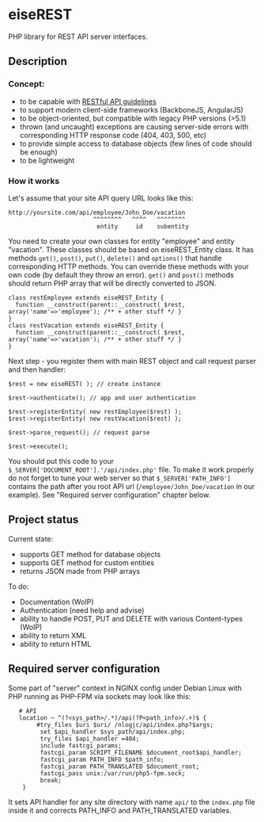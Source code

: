 # eiseREST

PHP library for REST API server interfaces.

## Description

### Concept:
- to be capable with [RESTful API guidelines](https://restfulapi.net)
- to support modern client-side frameworks (BackboneJS, AngularJS)
- to be object-oriented, but compatible with legacy PHP versions (>5.1)
- thrown (and uncaught) exceptions are causing server-side errors with corresponding HTTP response code (404, 403, 500, etc)
- to provide simple access to database objects (few lines of code should be enough)
- to be lightweight

### How it works

Let's assume that your site API query URL looks like this:
```
http://yoursite.com/api/employee/John_Doe/vacation
                        ^^^^^^^^   ^^^^   ^^^^^^^^
                         entity     id    subentity 
```

You need to create your own classes for entity "employee" and entity "vacation". These classes should be based on eiseREST_Entity class. It has methods `get()`, `post()`, `put()`, `delete()` and `options()` that handle corresponding HTTP methods. You can override these methods with your own code (by default they throw an error). `get()` and `post()` methods should return PHP array that will be directly converted to JSON.

```
class restEmployee extends eiseREST_Entity { 
  function __construct(parent::__construct( $rest, array('name'=>'employee'); /** + other stuff */ } 
}
class restVacation extends eiseREST_Entity { 
  function __construct(parent::__construct( $rest, array('name'=>'vacation'); /** + other stuff */ } 
}
```

Next step - you register them with main REST object and call request parser and then handler:
```
$rest = new eiseREST( ); // create instance

$rest->authenticate(); // app and user authentication

$rest->registerEntity( new restEmployee($rest) );
$rest->registerEntity( new restVacation($rest) );

$rest->parse_request(); // request parse

$rest->execute();
```

You should put this code to your `$_SERVER['DOCUMENT_ROOT'].'/api/index.php'` file. To make it work properly do not forget to tune your web server so that `$_SERVER['PATH_INFO']` contains the path after you root API url (`/employee/John_Doe/vacation` in our example). See "Required server configuration" chapter below.

## Project status

Current state:
- supports GET method for database objects
- supports GET method for custom entities
- returns JSON made from PHP arrays

To do:
- Documentation (WoIP)
- Authentication (need help and advise)
- ability to handle POST, PUT and DELETE with various Content-types (WoIP)
- ability to return XML
- ability to return HTML

## Required server configuration

Some part of "server" context in NGINX config under Debian Linux with PHP running as PHP-FPM via sockets may look like this:
```
   # API
   location ~ ^(?<sys_path>/.*)/api(?P<path_info>/.+)$ {
        #try_files $uri $uri/ /nlogjc/api/index.php?$args;
         set $api_handler $sys_path/api/index.php;
         try_files $api_handler =404;
         include fastcgi_params;
         fastcgi_param SCRIPT_FILENAME $document_root$api_handler;
         fastcgi_param PATH_INFO $path_info;
         fastcgi_param PATH_TRANSLATED $document_root;
         fastcgi_pass unix:/var/run/php5-fpm.sock;
         break;
    }
```
It sets API handler for any site directory with name `api/` to the `index.php` file inside it and corrects PATH_INFO and PATH_TRANSLATED variables.

